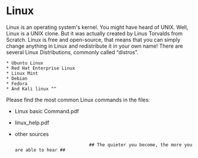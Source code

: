 # Linux

Linux is an operating system's kernel. You might have heard of UNIX. Well, Linux is a UNIX clone. But it was actually created by Linus Torvalds from Scratch. Linux is free and open-source, that means that you can simply change anything in Linux and redistribute it in your own name! There are several Linux Distributions, commonly called “distros”.

    * Ubuntu Linux
    * Red Hat Enterprise Linux
    * Linux Mint
    * Debian
    * Fedora
    * And Kali linux ^^

Please find the most common Linux commands in the files:

   * Linux basic Command.pdf
   * linux_help.pdf
   * other sources


                                     ## The quieter you become, the more you are able to hear ##
